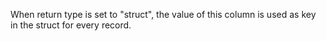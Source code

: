 When return type is set to "struct", the value of this column is used as key in the struct for every record.